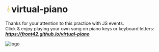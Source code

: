 # <img src="./assets/favicon.png" alt="Music Clef" height="19"/>virtual-piano
Thanks for your attention to this practice with JS events.  
Click & enjoy playing your own song on piano keys or keyboard letters:  
***https://front42.github.io/virtual-piano***  

<img src="https://rolling-scopes-school.github.io/front42-JSFE2021Q1/presentation/z/front42.jpg" alt="logo" height="19"/>  